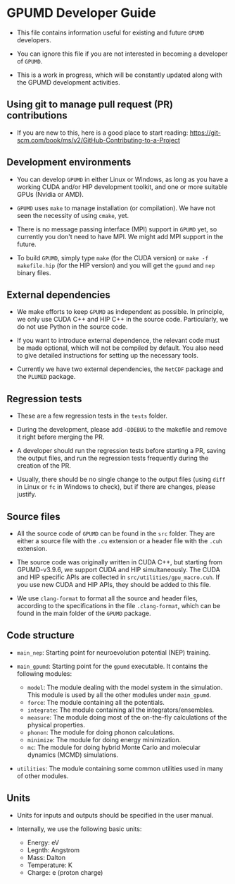 # GPUMD Developer Guide

* This file contains information useful for existing and future `GPUMD` developers.

* You can ignore this file if you are not interested in becoming a developer of `GPUMD`.

* This is a work in progress, which will be constantly updated along with the GPUMD development activities.

## Using git to manage pull request (PR) contributions

* If you are new to this, here is a good place to start reading: https://git-scm.com/book/ms/v2/GitHub-Contributing-to-a-Project

## Development environments

* You can develop `GPUMD` in either Linux or Windows, as long as you have a working CUDA and/or HIP development toolkit, and one or more suitable GPUs (Nvidia or AMD).

* `GPUMD` uses `make` to manage installation (or compilation).
We have not seen the necessity of using `cmake`, yet.

* There is no message passing interface (MPI) support in `GPUMD` yet, so currently you don't need to have MPI.
We might add MPI support in the future.

* To build `GPUMD`, simply type `make` (for the CUDA version) or `make -f makefile.hip` (for the HIP version) and you will get the `gpumd` and `nep` binary files.

## External dependencies

* We make efforts to keep `GPUMD` as independent as possible.
In principle, we only use CUDA C++ and HIP C++ in the source code.
Particularly, we do not use Python in the source code.

* If you want to introduce external dependence, the relevant code must be made optional, which will not be compiled by default.
You also need to give detailed instructions for setting up the necessary tools.

* Currently we have two external dependencies, the `NetCDF` package and the `PLUMED` package.

## Regression tests

* These are a few regression tests in the `tests` folder.

* During the development, please add `-DDEBUG` to the makefile and remove it right before merging the PR. 

* A developer should run the regression tests before starting a PR, saving the output files, and run the regression tests frequently during the creation of the PR.

* Usually, there should be no single change to the output files (using `diff` in Linux or `fc` in Windows to check), but if there are changes, please justify.

## Source files

* All the source code of `GPUMD` can be found in the `src` folder.
They are either a source file with the `.cu` extension or a header file with the `.cuh` extension. 

* The source code was originally written in CUDA C++, but starting from GPUMD-v3.9.6, we support CUDA and HIP simultaneously.
The CUDA and HIP specific APIs are collected in `src/utilities/gpu_macro.cuh`.
If you use new CUDA and HIP APIs, they should be added to this file.

* We use `clang-format` to format all the source and header files, according to the specifications in the file `.clang-format`, which can be found in the main folder of the `GPUMD` package.

## Code structure

* `main_nep`: Starting point for neuroevolution potential (NEP) training.

* `main_gpumd`: Starting point for the `gpumd` executable. It contains the following modules:
  * `model`: The module dealing with the model system in the simulation. This module is used by all the other modules under `main_gpumd`.
  * `force`: The module containing all the potentials.
  * `integrate`: The module containing all the integrators/ensembles.
  * `measure`: The module doing most of the on-the-fly calculations of the physical properties.
  * `phonon`: The module for doing phonon calculations.
  * `minimize`: The module for doing energy minimization.
  * `mc`: The module for doing hybrid Monte Carlo and molecular dynamics (MCMD) simulations.
* `utilities`: The module containing some common utilities used in many of other modules.

## Units

* Units for inputs and outputs should be specified in the user manual.

* Internally, we use the following basic units:
  * Energy: eV
  * Legnth: Angstrom
  * Mass: Dalton
  * Temperature: K
  * Charge: e (proton charge)

  
